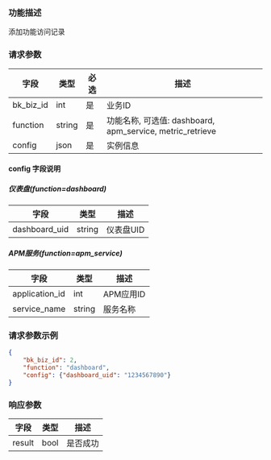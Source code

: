 ### 功能描述

添加功能访问记录

### 请求参数

| 字段  | 类型   | 必选 | 描述       |
|-------|--------|------|------------|
| bk_biz_id | int | 是   | 业务ID |
| function | string | 是   | 功能名称, 可选值: dashboard, apm_service, metric_retrieve |
| config | json | 是   | 实例信息 |

#### config 字段说明

##### 仪表盘(function=dashboard)
| 字段 | 类型 | 描述 |
|------|------|------|
| dashboard_uid | string | 仪表盘UID |

##### APM服务(function=apm_service)
| 字段 | 类型 | 描述 |
|------|------|------|
| application_id | int | APM应用ID |
| service_name | string | 服务名称 |

### 请求参数示例

```json
{
    "bk_biz_id": 2,
    "function": "dashboard",
    "config": {"dashboard_uid": "1234567890"}
}
```

### 响应参数

| 字段 | 类型 | 描述 |
|------|------|------|
| result | bool | 是否成功 |

